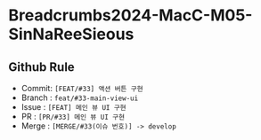 #  Breadcrumbs2024-MacC-M05-SinNaReeSieous

##  Github Rule
- Commit: `[FEAT/#33] 액션 버튼 구현`
- Branch : `feat/#33-main-view-ui`
- Issue : `[FEAT] 메인 뷰 UI 구현`
- PR : `[PR/#33] 메인 뷰 UI 구현`
- Merge : `[MERGE/#33(이슈 번호)] -> develop`
